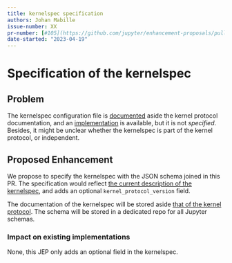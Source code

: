 ```yaml
---
title: kernelspec specification
authors: Johan Mabille
issue-number: XX
pr-number: [#105](https://github.com/jupyter/enhancement-proposals/pull/105)
date-started: "2023-04-19"
---
```


# Specification of the kernelspec

## Problem

The kernelspec configuration file is [documented](https://github.com/jupyter/jupyter_client/blob/main/docs/kernels.rst) aside the kernel protocol documentation, and an [implementation](https://github.com/jupyter/jupyter_client/blob/main/jupyter_client/kernelspec.py#L21) is available, but it is not *specified*. Besides, it might be unclear whether the kernelspec is part of the kernel protocol, or independent.

## Proposed Enhancement

We propose to specify the kernelspec with the JSON schema joined in this PR. The specification would reflect
[the current description of the kernelspec](https://jupyter-client.readthedocs.io/en/stable/kernels.html#kernel-specs),
and adds an optional `kernel_protocol_version` field.

The documentation of the kernelspec will be stored aside [that of the kernel protocol](https://github.com/jupyter-standards/kernel-protocol). The schema will be stored in a dedicated repo for all Jupyter schemas.

### Impact on existing implementations

None, this JEP only adds an optional field in the kernelspec.

